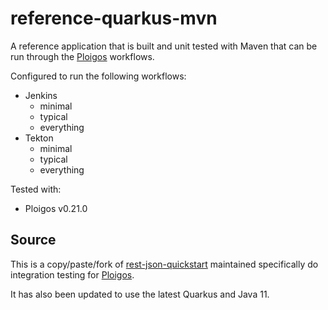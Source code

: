 # reference-quarkus-mvn
A reference application that is built and unit tested with Maven
that can be run through the [Ploigos](https://github.com/ploigos) workflows.

Configured to run the following workflows:

* Jenkins
  * minimal
  * typical
  * everything
* Tekton
  * minimal
  * typical
  * everything

Tested with:
* Ploigos v0.21.0

## Source
This is a copy/paste/fork of [rest-json-quickstart](https://github.com/quarkusio/quarkus-quickstarts/tree/master/rest-json-quickstart)
maintained specifically do integration testing for [Ploigos](https://github.com/ploigos).

It has also been updated to use the latest Quarkus and Java 11.
